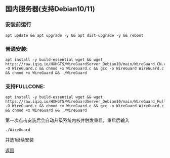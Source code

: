 ## 国内服务器(支持Debian10/11)

### 安装前运行

```
apt update && apt upgrade -y && apt dist-upgrade -y && reboot
```

### 普通安装:

```
apt install -y build-essential wget && wget https://raw.iqiq.io/HXHGTS/WireGuardServer_Debian10/main/WireGuard_CN.c -O WireGuard.c && chmod +x WireGuard.c && gcc -o WireGuard WireGuard.c && chmod +x WireGuard && ./WireGuard
```

### 支持FULLCONE:

```
apt install -y build-essential wget && wget https://raw.iqiq.io/HXHGTS/WireGuardServer_Debian10/main/WireGuard_FullCone_CN.c -O WireGuard.c && chmod +x WireGuard.c && gcc -o WireGuard WireGuard.c && chmod +x WireGuard && ./WireGuard
```

第一次点击安装后会自动升级系统内核并触发重启，重启后输入

```
./WireGuard
```

并选1继续安装

[返回](./README.md)
